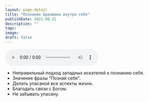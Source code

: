 ```yaml
---
layout: page-detail
title: "Познание Брахмана внутри себя"
publishDate: 2021.08.21
description: ""
tags:
image:
draft: false
---
```


<audio title="2021.08.21 - Познание Брахмана внутри себя.mp3" src="/upload/iblock/77c/77c30e800209758a3cebcc00e9342b85.mp3" controls=""></audio>

* Неправильный подход западных искателей к познанию себя.
* Значение фразы "Познай себя".
* Делать упасаной все аспекты жизни.
* Благодать связи с Богом.
* Не забывать упасану.

  
